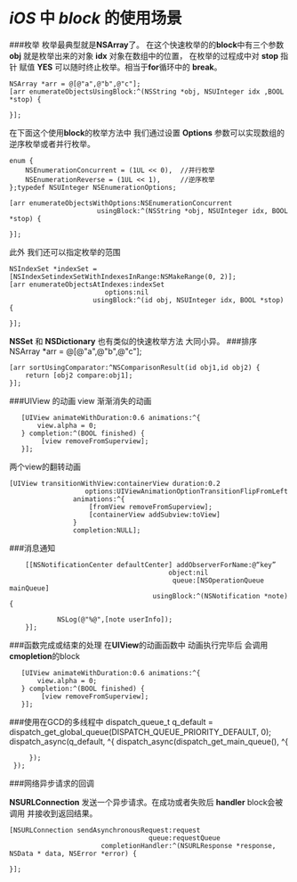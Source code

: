 
# *iOS* 中 *block* 的使用场景
###枚举
枚举最典型就是**NSArray**了。 在这个快速枚举的的**block**中有三个参数 **obj** 就是枚举出来的对象 
**idx** 对象在数组中的位置， 在枚举的过程成中对 **stop** 指针 赋值 **YES** 可以随时终止枚举。相当于**for**循环中的 **break**。

	NSArray *arr = @[@"a",@"b",@"c"];	
	[arr enumerateObjectsUsingBlock:^(NSString *obj, NSUInteger idx ,BOOL *stop) {

	}];	
在下面这个使用**block**的枚举方法中 我们通过设置 **Options** 参数可以实现数组的逆序枚举或者并行枚举。

	enum {
	    NSEnumerationConcurrent = (1UL << 0),  //并行枚举
	    NSEnumerationReverse = (1UL << 1),     //逆序枚举
	};typedef NSUInteger NSEnumerationOptions;
	
	[arr enumerateObjectsWithOptions:NSEnumerationConcurrent 
                          usingBlock:^(NSString *obj, NSUInteger idx, BOOL *stop) {

	}];
此外 我们还可以指定枚举的范围 

	NSIndexSet *indexSet =[NSIndexSetindexSetWithIndexesInRange:NSMakeRange(0, 2)];
	[arr enumerateObjectsAtIndexes:indexSet 
							options:nil
						 usingBlock:^(id obj, NSUInteger idx, BOOL *stop) {
						 
	}];

**NSSet** 和 **NSDictionary** 也有类似的快速枚举方法 大同小异。
###排序
	NSArray *arr = @[@"a",@"b",@"c"];	
	
	[arr sortUsingComparator:^NSComparisonResult(id obj1,id obj2) {
		return [obj2 compare:obj1];
	}];



	
###UIView 的动画
view 渐渐消失的动画
	    
	   [UIView animateWithDuration:0.6 animations:^{
	       view.alpha = 0;
	   } completion:^(BOOL finished) {         
			[view removeFromSuperview];
	   }];

两个view的翻转动画

	[UIView transitionWithView:containerView duration:0.2
	                   options:UIViewAnimationOptionTransitionFlipFromLeft
	                animations:^{
	                    [fromView removeFromSuperview];
	                    [containerView addSubview:toView]
	                }
	                completion:NULL];        

###消息通知	

        [[NSNotificationCenter defaultCenter] addObserverForName:@“key” 
								            object:nil
								             queue:[NSOperationQueue mainQueue] 
								        usingBlock:^(NSNotification *note) {
								               
                NSLog(@"%@",[note userInfo]); 
        }];


###函数完成或结束的处理
在**UIView**的动画函数中  动画执行完毕后 会调用 **cmopletion**的block

	   [UIView animateWithDuration:0.6 animations:^{
	       view.alpha = 0;
	   } completion:^(BOOL finished) {         
			[view removeFromSuperview];
	   }];

###使用在GCD的多线程中
	dispatch_queue_t q_default = dispatch_get_global_queue(DISPATCH_QUEUE_PRIORITY_DEFAULT, 0);
	dispatch_async(q_default, ^{ 
		dispatch_async(dispatch_get_main_queue(), ^{ 
		
		 }); 	
	 }); 

###网络异步请求的回调

**NSURLConnection** 发送一个异步请求。在成功或者失败后 **handler** block会被调用 并接收到返回结果。

	[NSURLConnection sendAsynchronousRequest:request
									   queue:requestQueue
						   completionHandler:^(NSURLResponse *response, NSData * data, NSError *error) {

	}];
